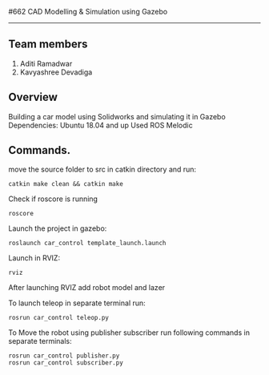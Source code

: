 #662 CAD Modelling & Simulation using Gazebo 

---
## Team members
1) Aditi Ramadwar
2) Kavyashree Devadiga



## Overview
Building a car model using Solidworks and simulating it in Gazebo
Dependencies: Ubuntu 18.04 and up
Used ROS Melodic



## Commands.

move the source folder to src in catkin directory and run: 
```
catkin make clean && catkin make
```


Check if roscore is running
```
roscore
```

Launch the project in gazebo:
```
roslaunch car_control template_launch.launch
```


Launch in RVIZ:
```
rviz
```

After launching RVIZ add robot model and lazer

To launch teleop in separate terminal run:
```
rosrun car_control teleop.py
```

To Move the robot using publisher subscriber run following commands in separate terminals:

```
rosrun car_control publisher.py
rosrun car_control subscriber.py
```
